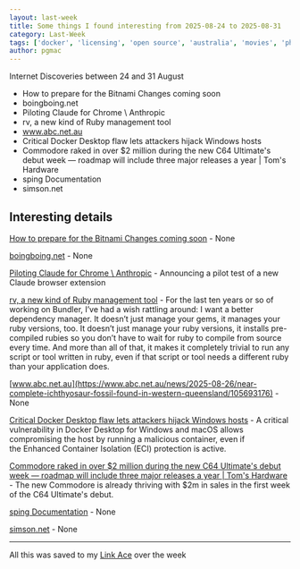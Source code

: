 ```yaml
---
layout: last-week
title: Some things I found interesting from 2025-08-24 to 2025-08-31
category: Last-Week
tags: ['docker', 'licensing', 'open source', 'australia', 'movies', 'photography', 'ai', 'automation', 'browser', 'llm', 'dependencies', 'language', 'management', 'history', 'docker', 'vulnerability', 'hardware', 'retro', 'cli', 'monitoring', 'open source', 'documentation', 'funny', 'unix']
author: pgmac
---
```


Internet Discoveries between 24 and 31 August

- How to prepare for the Bitnami Changes coming soon
- boingboing.net
- Piloting Claude for Chrome \ Anthropic
- rv, a new kind of Ruby management tool
- www.abc.net.au
- Critical Docker Desktop flaw lets attackers hijack Windows hosts
- Commodore raked in over $2 million during the new C64 Ultimate's debut week — roadmap will include three major releases a year | Tom's Hardware
- sping Documentation
- simson.net

## Interesting details

<a name="How to prepare for the Bitnami Changes coming soon">[How to prepare for the Bitnami Changes coming soon](https://community.broadcom.com/tanzu/blogs/beltran-rueda-borrego/2025/08/18/how-to-prepare-for-the-bitnami-changes-coming-soon)</a> - None

<a name="boingboing.net">[boingboing.net](https://boingboing.net/2025/08/26/80s-star-yahoo-serious-missing-after-eviction.html)</a> - None

<a name="Piloting Claude for Chrome \ Anthropic">[Piloting Claude for Chrome \ Anthropic](https://www.anthropic.com/news/claude-for-chrome)</a> - Announcing a pilot test of a new Claude browser extension

<a name="rv, a new kind of Ruby management tool">[rv, a new kind of Ruby management tool](https://andre.arko.net/2025/08/25/rv-a-new-kind-of-ruby-management-tool/)</a> - For the last ten years or so of working on Bundler, I’ve had a wish rattling around: I want a better dependency manager. It doesn’t just manage your gems, it manages your ruby versions, too. It doesn’t just manage your ruby versions, it installs pre-compiled rubies so you don’t have to wait for ruby to compile from source every time. And more than all of that, it makes it completely trivial to run any script or tool written in ruby, even if that script or tool needs a different ruby than your application does.

<a name="www.abc.net.au">[www.abc.net.au](https://www.abc.net.au/news/2025-08-26/near-complete-ichthyosaur-fossil-found-in-western-queensland/105693176)</a> - None

<a name="Critical Docker Desktop flaw lets attackers hijack Windows hosts">[Critical Docker Desktop flaw lets attackers hijack Windows hosts](https://www.bleepingcomputer.com/news/security/critical-docker-desktop-flaw-lets-attackers-hijack-windows-hosts/)</a> - A critical vulnerability in Docker Desktop for Windows and macOS allows compromising the host by running a malicious container, even if the Enhanced Container Isolation (ECI) protection is active.

<a name="Commodore raked in over $2 million during the new C64 Ultimate's debut week — roadmap will include three major releases a year | Tom's Hardware">[Commodore raked in over $2 million during the new C64 Ultimate's debut week — roadmap will include three major releases a year | Tom's Hardware](https://www.tomshardware.com/video-games/retro-gaming/commodore-took-in-over-usd2-million-during-the-c64-ultimates-debut-week-roadmap-will-include-three-major-releases-a-year)</a> - The new Commodore is already thriving with $2m in sales in the first week of the C64 Ultimate's debut.

<a name="sping Documentation">[sping Documentation](https://dseltzer.gitlab.io/sping/docs/)</a> - None

<a name="simson.net">[simson.net](https://simson.net/ref/ugh.pdf)</a> - None


---

All this was saved to my [Link Ace](https://links.pgmac.net.au/) over the week